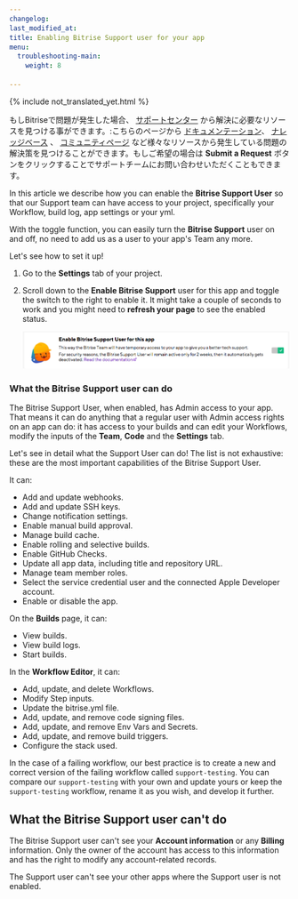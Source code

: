```yaml
---
changelog:
last_modified_at:
title: Enabling Bitrise Support user for your app
menu:
  troubleshooting-main:
    weight: 8

---
```

{% include not_translated_yet.html %}

もしBitriseで問題が発生した場合、 [サポートセンター](https://bitrise.zendesk.com/hc/en-us) から解決に必要なリソースを見つける事ができます。:こちらのページから [ドキュメンテーション](https://devcenter.bitrise.io/)、 [ナレッジベース](https://bitrise.zendesk.com/hc/en-us/categories/360000108597-Knowledge-Data-Base-) 、 [コミュニティページ](https://discuss.bitrise.io/) など様々なリソースから発生している問題の解決策を見つけることができます。もしご希望の場合は **Submit a Request** ボタンをクリックすることでサポートチームにお問い合わせいただくこともできます。

In this article we describe how you can enable the **Bitrise Support User** so that our Support team can have access to your project, specifically your Workflow, build log, app settings or your yml.

With the toggle function, you can easily turn the **Bitrise Support** user on and off, no need to add us as a user to your app's Team any more.

Let's see how to set it up!

1. Go to the **Settings** tab of your project.
2. Scroll down to the **Enable Bitrise Support** user for this app and toggle the switch to the right to enable it.
   It might take a couple of seconds to work and you might need to **refresh your page** to see the enabled status.

   ![{{ page.title }}](/img/bitrise-support-user.png)

### What the Bitrise Support user can do

The Bitrise Support User, when enabled, has Admin access to your app. That means it can do anything that a regular user with Admin access rights on an app can do: it has access to your builds and can edit your Workflows, modify the inputs of the **Team**, **Code** and the **Settings** tab.

Let's see in detail what the Support User can do! The list is not exhaustive: these are the most important capabilities of the Bitrise Support User.

It can:

* Add and update webhooks.
* Add and update SSH keys.
* Change notification settings.
* Enable manual build approval.
* Manage build cache.
* Enable rolling and selective builds.
* Enable GitHub Checks.
* Update all app data, including title and repository URL.
* Manage team member roles.
* Select the service credential user and the connected Apple Developer account.
* Enable or disable the app.

On the **Builds** page, it can:

* View builds.
* View build logs.
* Start builds.

In the **Workflow Editor**, it can:

* Add, update, and delete Workflows.
* Modify Step inputs.
* Update the bitrise.yml file.
* Add, update, and remove code signing files.
* Add, update, and remove Env Vars and Secrets.
* Add, update, and remove build triggers.
* Configure the stack used.

In the case of a failing workflow, our best practice is to create a new and correct version of the failing workflow called `support-testing`. You can compare our `support-testing` with your own and update yours or keep the `support-testing` workflow, rename it as you wish, and develop it further.

## What the Bitrise Support user can't do

The Bitrise Support user can't see your **Account information** or any **Billing** information. Only the owner of the account has access to this information and has the right to modify any account-related records.

The Support user can't see your other apps where the Support user is not enabled.
